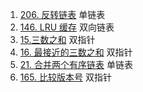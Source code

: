 1. [206. 反转链表](https://leetcode.cn/problems/reverse-linked-list/description/)               单链表
2. [146. LRU 缓存](https://leetcode.cn/problems/lru-cache/description/)                         双向链表
3. [15.三数之和](https://leetcode.cn/problems/3sum/description/)                                双指针
4. [16. 最接近的三数之和](https://leetcode.cn/problems/3sum-closest/description/)                双指针
5. [21. 合并两个有序链表](https://leetcode.cn/problems/merge-two-sorted-lists/description/)      单链表
6. [165. 比较版本号](https://leetcode.cn/problems/compare-version-numbers/description/)          双指针